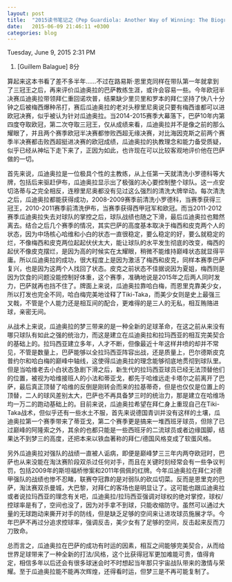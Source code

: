 ```yaml
---
layout: post
title:  "2015读书笔记之《Pep Guardiola: Another Way of Winning: The Biography》"
date:   2015-06-09 21:46:11 +0300
categories: blog
---
```

Tuesday, June 9, 2015 2:31 PM
1. [Guillem Balague] <Pep Guardiola: Another Way of Winning: The Biography>  8分

算起来这本书看了差不多半年……不过在路易斯·恩里克同样在带队第一年就拿到了三冠王之后，再来评价瓜迪奥拉的巴萨教练生涯，或许会容易一些。今年欧冠半决赛瓜迪奥拉带领拜仁重回诺坎普，结果缺少里贝里和罗本的拜仁坚持了快八十分钟之后被梅西爆种吊打，赛后瓜迪奥拉的老对头穆里尼奥说只要有梅西谁都可以进欧冠决赛，似乎被认为针对瓜迪奥拉。当2014-2015赛季大幕落下，巴萨10年内第四度夺取欧冠，第二次夺取三冠王，仅从成绩来看，瓜迪奥拉并不是像之前的那么耀眼了，并且两个赛季欧冠半决赛都惨败西超无缘决赛，对比海因克斯之前两个赛季半决赛都击败西超挺进决赛的欧冠成绩，瓜迪奥拉的执教理念和能力备受质疑，似乎已经从神坛下走下来了，正因为如此，也许现在可以比较客观地评价他在巴萨做的一切。

首先来说，瓜迪奥拉是一位极具个性的主教练，从上任第一天就清洗小罗德科等大牌，包括后来驱赶伊布，瓜迪奥拉显示出了极强的决心要控制整个球队。这一点安切洛蒂与之完全相反，连穆里尼奥都没有见过这么强烈的清洗大牌举动。每次清洗之后，瓜迪奥拉都能获得成功，2008-2009赛季前清洗小罗德科，当赛季获得三冠王，2010-2011赛季前清洗伊布，当赛季获得西甲冠军和欧冠。而当2011-2012赛季瓜迪奥拉失去对球队的掌控之后，球队战绩也随之下滑，最后瓜迪奥拉也黯然离去。结合之后几个赛季的情况，其实巴萨的高度基本取决于梅西和皮克两个人的状态，因为中场核心哈维和小白的状态一直很稳定，要么稳定的好，要么就稳定的烂，不像梅西和皮克两位起起伏伏太大，能让球队的水平发生彻底的改变，梅西的起伏不像皮克摆烂，是因为高的时候实在太耀眼，稍微不能维持巅峰状态就显得平庸。所以瓜迪奥拉的成功，很大程度上是因为激活了梅西和皮克，同样本赛季巴萨复兴，也是因为这两个人找回了状态。皮克之前状态不佳据说因为夏姐，梅西则是因为饮食的问题没能控制好体重，这个赛季，准确地说是2015年之后两人同时发力，巴萨就再也挡不住了。牌面上来说，瓜迪奥拉靠哈白梅，而恩里克靠美少女，所以打发也完全不同，哈白梅完美地诠释了Tiki-Taka，而美少女则是史上最强三叉戟，不管是个人能力还是相互间的配合，更难得的是三人的无私，相互贿赂进球，亲密无间。

从战术上来说，瓜迪奥拉的梦三带来的是一种全新的足球革命，在这之前从来没有哪只球队有如此之强的统治力，而这是建立在瓜迪奥拉和拉玛西亚的相互完美契合的基础上的。拉玛西亚建立多年，人才不断，但像最近十年这样井喷的却并不常见，不管是数量上，巴萨能够以全拉玛西亚阵容出战，还是质量上，巴尔德斯皮克普约尔和哈白梅的巅峰中轴线，这使得瓜迪奥拉的理念能够彻底地贯彻到球队里。但是当哈维老去小白状态急剧下滑之后，新生代的拉玛西亚球员已经无法顶替他们的位置，被视为哈维接班人的小法和蒂亚戈，都先于哈维远走卡塔尔之前离开了巴萨，最后真正顶替了哈维的反倒是刚转会而来的拉基蒂奇，但是也仅仅是位置上的顶替，二人的球风差别太大，巴萨也不再具备梦三时的统治力，那是建立在哈维场均一万二的跑动基础上的。目前来说，瓜迪奥拉希望在拜仁身上重现自己在Tiki-Taka战术，但似乎还有一些水土不服，首先来说德国青训并没有这样的土壤，瓜迪奥拉第一个赛季带来了蒂亚戈，第二个赛季更是搞来一堆西班牙球员，但除了已过巅峰的阿隆索之外，其余的也都只能是一些西班牙的二流球员或者边缘国脚，结果达不到梦三的高度，还把本来以铁血著称的拜仁/德国风格变成了软蛋风格。

另外瓜迪奥拉对强队的战绩一直被人诟病，即便是巅峰梦三三年内两夺欧冠时，巴萨也从来没能在淘汰赛阶段双杀过任何对手，而且在关键时刻经常会有一些争议判罚，包括2009年的斯坦福桥惨案和2011年佩佩的红牌。今年瓜迪奥拉在拜仁对德甲强队的战绩也惨不忍睹，联赛夺冠靠的是对弱队的砍瓜切菜。反而是恩里克的巴萨，淘汰赛双杀曼城，大巴黎，对拜仁的客场也是明显让了。这可能也跟瓜迪奥拉或者说拉玛西亚的理念有关吧，瓜迪奥拉/拉玛西亚强调对球权的绝对掌控，球权/控球率是有了，空间也没了，因为对手拿不到球，只能收缩防守。虽然可以通过大量的无球跑动来撕开对手的防线，但是缺乏足够的空间来让进攻球员施展才华。今年巴萨不再过分追求控球率，强调反击，美少女有了足够的空间，反击起来反而刀刀致命。

总而言之，瓜迪奥拉在巴萨的成功有时运的因素，相互之间能够完美契合，从而给世界足球带来了一种全新的打法/风格，这个比获得冠军更加难能可贵，值得肯定，相信多年以后还会有很多球迷会时不时想起当年那只宇宙战队带来的激情与荣耀。至于瓜迪奥拉能不能再次辉煌，还得看时运，但梦三是不再可能复制了。
